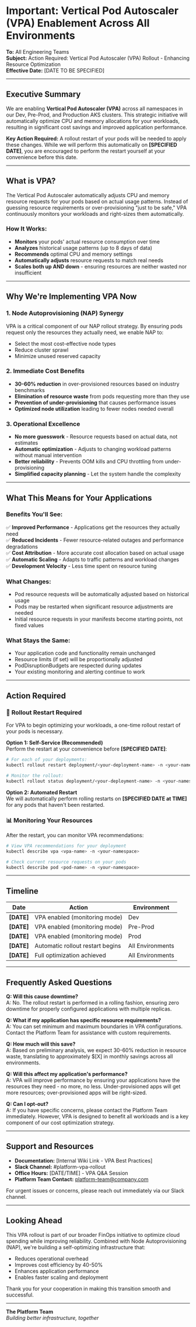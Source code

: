# Important: Vertical Pod Autoscaler (VPA) Enablement Across All Environments

**To:** All Engineering Teams  
**Subject:** Action Required: Vertical Pod Autoscaler (VPA) Rollout - Enhancing Resource Optimization  
**Effective Date:** [DATE TO BE SPECIFIED]

---

## Executive Summary

We are enabling **Vertical Pod Autoscaler (VPA)** across all namespaces in our Dev, Pre-Prod, and Production AKS clusters. This strategic initiative will automatically optimize CPU and memory allocations for your workloads, resulting in significant cost savings and improved application performance.

**Key Action Required:** A rollout restart of your pods will be needed to apply these changes. While we will perform this automatically on **[SPECIFIED DATE]**, you are encouraged to perform the restart yourself at your convenience before this date.

---

## What is VPA?

The Vertical Pod Autoscaler automatically adjusts CPU and memory resource requests for your pods based on actual usage patterns. Instead of guessing resource requirements or over-provisioning "just to be safe," VPA continuously monitors your workloads and right-sizes them automatically.

### How It Works:
- **Monitors** your pods' actual resource consumption over time
- **Analyzes** historical usage patterns (up to 8 days of data)
- **Recommends** optimal CPU and memory settings
- **Automatically adjusts** resource requests to match real needs
- **Scales both up AND down** - ensuring resources are neither wasted nor insufficient

---

## Why We're Implementing VPA Now

### 1. **Node Autoprovisioning (NAP) Synergy**
VPA is a critical component of our NAP rollout strategy. By ensuring pods request only the resources they actually need, we enable NAP to:
- Select the most cost-effective node types
- Reduce cluster sprawl
- Minimize unused reserved capacity

### 2. **Immediate Cost Benefits**
- **30-60% reduction** in over-provisioned resources based on industry benchmarks
- **Elimination of resource waste** from pods requesting more than they use
- **Prevention of under-provisioning** that causes performance issues
- **Optimized node utilization** leading to fewer nodes needed overall

### 3. **Operational Excellence**
- **No more guesswork** - Resource requests based on actual data, not estimates
- **Automatic optimization** - Adjusts to changing workload patterns without manual intervention
- **Better reliability** - Prevents OOM kills and CPU throttling from under-provisioning
- **Simplified capacity planning** - Let the system handle the complexity

---

## What This Means for Your Applications

### Benefits You'll See:
✅ **Improved Performance** - Applications get the resources they actually need  
✅ **Reduced Incidents** - Fewer resource-related outages and performance degradations  
✅ **Cost Attribution** - More accurate cost allocation based on actual usage  
✅ **Automatic Scaling** - Adapts to traffic patterns and workload changes  
✅ **Development Velocity** - Less time spent on resource tuning  

### What Changes:
- Pod resource requests will be automatically adjusted based on historical usage
- Pods may be restarted when significant resource adjustments are needed
- Initial resource requests in your manifests become starting points, not fixed values

### What Stays the Same:
- Your application code and functionality remain unchanged
- Resource limits (if set) will be proportionally adjusted
- PodDisruptionBudgets are respected during updates
- Your existing monitoring and alerting continue to work

---

## Action Required

### 🔄 **Rollout Restart Required**

For VPA to begin optimizing your workloads, a one-time rollout restart of your pods is necessary.

**Option 1: Self-Service (Recommended)**  
Perform the restart at your convenience before **[SPECIFIED DATE]**:

```bash
# For each of your deployments:
kubectl rollout restart deployment/<your-deployment-name> -n <your-namespace>

# Monitor the rollout:
kubectl rollout status deployment/<your-deployment-name> -n <your-namespace>
```

**Option 2: Automated Restart**  
We will automatically perform rolling restarts on **[SPECIFIED DATE at TIME]** for any pods that haven't been restarted.

### 📊 **Monitoring Your Resources**

After the restart, you can monitor VPA recommendations:

```bash
# View VPA recommendations for your deployment
kubectl describe vpa <vpa-name> -n <your-namespace>

# Check current resource requests on your pods
kubectl describe pod <pod-name> -n <your-namespace>
```

---

## Timeline

| Date | Action | Environment |
|------|--------|-------------|
| **[DATE]** | VPA enabled (monitoring mode) | Dev |
| **[DATE]** | VPA enabled (monitoring mode) | Pre-Prod |
| **[DATE]** | VPA enabled (monitoring mode) | Prod |
| **[DATE]** | Automatic rollout restart begins | All Environments |
| **[DATE]** | Full optimization achieved | All Environments |

---

## Frequently Asked Questions

**Q: Will this cause downtime?**  
A: No. The rollout restart is performed in a rolling fashion, ensuring zero downtime for properly configured applications with multiple replicas.

**Q: What if my application has specific resource requirements?**  
A: You can set minimum and maximum boundaries in VPA configurations. Contact the Platform Team for assistance with custom requirements.

**Q: How much will this save?**  
A: Based on preliminary analysis, we expect 30-60% reduction in resource waste, translating to approximately $[X] in monthly savings across all environments.

**Q: Will this affect my application's performance?**  
A: VPA will improve performance by ensuring your applications have the resources they need - no more, no less. Under-provisioned apps will get more resources; over-provisioned apps will be right-sized.

**Q: Can I opt-out?**  
A: If you have specific concerns, please contact the Platform Team immediately. However, VPA is designed to benefit all workloads and is a key component of our cost optimization strategy.

---

## Support and Resources

- **Documentation:** [Internal Wiki Link - VPA Best Practices]
- **Slack Channel:** #platform-vpa-rollout
- **Office Hours:** [DATE/TIME] - VPA Q&A Session
- **Platform Team Contact:** platform-team@company.com

For urgent issues or concerns, please reach out immediately via our Slack channel.

---

## Looking Ahead

This VPA rollout is part of our broader FinOps initiative to optimize cloud spending while improving reliability. Combined with Node Autoprovisioning (NAP), we're building a self-optimizing infrastructure that:

- Reduces operational overhead
- Improves cost efficiency by 40-50%
- Enhances application performance
- Enables faster scaling and deployment

Thank you for your cooperation in making this transition smooth and successful.

---

**The Platform Team**  
*Building better infrastructure, together*
